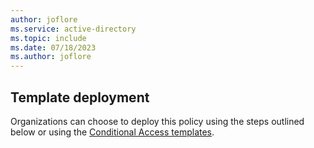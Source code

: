 ```yaml
---
author: joflore
ms.service: active-directory
ms.topic: include
ms.date: 07/18/2023
ms.author: joflore
---
```

## Template deployment

Organizations can choose to deploy this policy using the steps outlined below or using the [Conditional Access templates](~/identity/conditional-access/concept-conditional-access-policy-common.md#conditional-access-templates).
